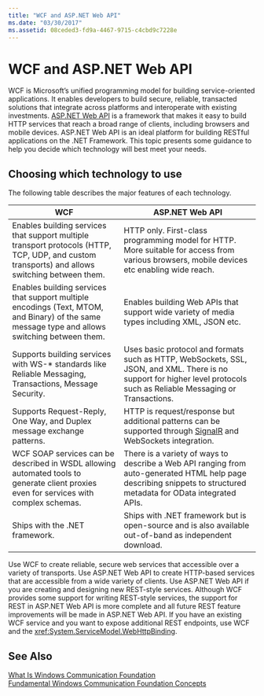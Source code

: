 ```yaml
---
title: "WCF and ASP.NET Web API"
ms.date: "03/30/2017"
ms.assetid: 08ceded3-fd9a-4467-9715-c4cbd9c7228e
---
```

# WCF and ASP.NET Web API
WCF is Microsoft’s unified programming model for building service-oriented applications. It enables developers to build secure, reliable, transacted solutions that integrate across platforms and interoperate with existing investments. [ASP.NET Web API](https://www.asp.net/web-api) is a framework that makes it easy to build HTTP services that reach a broad range of clients, including browsers and mobile devices. ASP.NET Web API is an ideal platform for building RESTful applications on the .NET Framework. This topic presents some guidance to help you decide which technology will best meet your needs.  
  
## Choosing which technology to use  
 The following table describes the major features of each technology.  
  
|WCF|ASP.NET Web API|  
|---------|---------------------|  
|Enables building services that support multiple transport protocols (HTTP, TCP, UDP, and custom transports) and allows switching between them.|HTTP only. First-class programming model for HTTP. More suitable for access from various browsers, mobile devices etc enabling wide reach.|  
|Enables building services that support multiple encodings (Text, MTOM, and Binary) of the same message type and allows switching between them.|Enables building Web APIs that support wide variety of media types including XML, JSON etc.|  
|Supports building services with WS-* standards like Reliable Messaging, Transactions, Message Security.|Uses basic protocol and formats such as HTTP, WebSockets, SSL, JSON, and XML. There is no support for higher level protocols such as Reliable Messaging or Transactions.|  
|Supports Request-Reply, One Way, and Duplex message exchange patterns.|HTTP is request/response but additional patterns can be supported through [SignalR](https://github.com/SignalR/SignalR) and WebSockets integration.|  
|WCF SOAP services can be described in WSDL allowing automated tools to generate client proxies even for services with complex schemas.|There is a variety of ways to describe a Web API ranging from auto-generated HTML help page describing snippets to structured metadata for OData integrated APIs.|  
|Ships with the .NET framework.|Ships with .NET framework but is open-source and is also available out-of-band as independent download.|  
  
 Use WCF to create reliable, secure web services that accessible over a variety of transports. Use ASP.NET Web API to create HTTP-based services that are accessible from a wide variety of clients. Use ASP.NET Web API if you are creating and designing new REST-style services. Although WCF provides some support for writing REST-style services, the support for REST in ASP.NET Web API is more complete and all future REST feature improvements will be made in ASP.NET Web API. If you have an existing WCF service and you want to expose additional REST endpoints, use WCF and the <xref:System.ServiceModel.WebHttpBinding>.  
  
## See Also  
 [What Is Windows Communication Foundation](../../../docs/framework/wcf/whats-wcf.md)  
 [Fundamental Windows Communication Foundation Concepts](../../../docs/framework/wcf/fundamental-concepts.md)  
